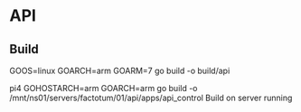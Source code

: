 # API

## Build

GOOS=linux GOARCH=arm GOARM=7 go build -o build/api

pi4
GOHOSTARCH=arm GOARCH=arm go build -o /mnt/ns01/servers/factotum/01/api/apps/api_control
Build on server running
